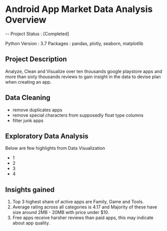 # Android App Market Data Analysis Overview

-- Project Status : [Completed]

Python Version : 3.7
Packages : pandas, plotly, seaborn, matplotlib

## Project Description
Analyze, Clean and Visualize over ten thousands google playstore apps and more than sixty thousands reviews to gain insight in the data to devise plan when creating an app.

## Data Cleaning
- remove duplicates apps
- remove special characters from supposedly float type columns
- filter junk apps

## Exploratory Data Analysis
Below are few highlights from Data Visualization
- 1
- 2
- 3
- 4

## Insights gained 
1. Top 3 highest share of active apps are Family, Game and Tools.
2. Average rating across all categories is 4.17 and Majority of these have size around 2MB - 20MB with price under $10.
3. Free apps receive harsher reviews than paid apps, this may indicate about app quality.

